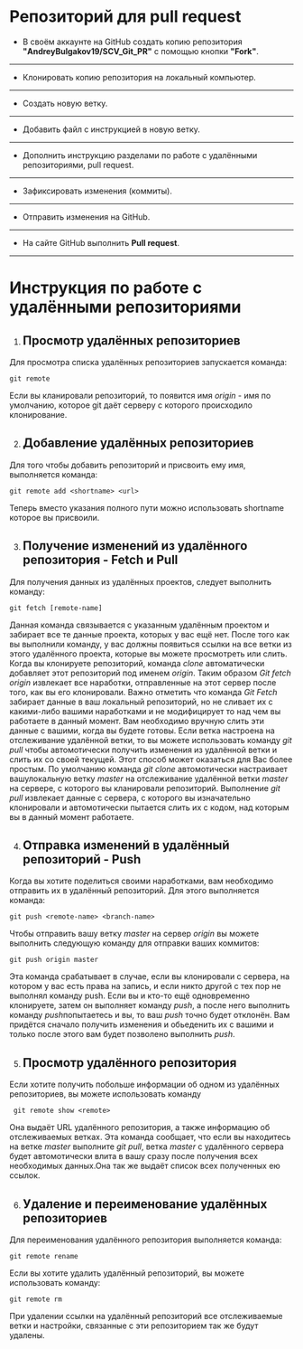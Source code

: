 # Репозиторий для **pull request**
* В своём аккаунте на GitHub создать копию репозитория **"AndreyBulgakov19/SCV_Git_PR"** с помощью кнопки **"Fork"**.
---
* Клонировать копию репозитория на локальный компьютер.
---
* Создать новую ветку.
---
* Добавить файл с инструкцией в новую ветку.
---
* Дополнить инструкцию разделами по работе с удалёнными репозиториями, pull request.
---
* Зафиксировать изменения (коммиты).
---
* Отправить изменения на GitHub.
---
* На сайте GitHub выполнить **Pull request**.
---
# Инструкция по работе с удалёнными репозиториями

1) ## Просмотр удалённых репозиториев
Для просмотра списка удалённых репозиториев запускается команда:

```
git remote
```
Если вы кланировали репозиторий, то появится имя *origin* - имя по умолчанию, которое git даёт серверу с которого происходило клонирование.

2) ## Добавление удалённых репозиториев
Для того чтобы добавить репозиторий и присвоить ему имя, выполняется команда:

```
git remote add <shortname> <url>
```
Теперь вместо указания полного пути можно использовать shortname которое вы присвоили.

3)  ##  Получение изменений из удалённого репозитория - Fetch и Pull
Для получения данных из удалённых проектов, следует выполнить команду:

```
git fetch [remote-name]
```
Данная команда связывается с указанным удалённым проектом и забирает все те данные проекта, которых у вас ещё нет. После того как вы выполнили команду, у вас должны появиться ссылки на все ветки из этого удалённого проекта, которые вы можете просмотреть или слить. Когда вы клонируете репозиторий, команда *clone* автоматически добавляет этот репозиторий  под именем *origin*. Таким образом  *Git fetch origin* извлекает все наработки, отправленные на этот сервер после того, как вы его клонировали. Важно отметить что команда *Git Fetch* забирает данные в ваш локальный репозиторий, но не сливает их с какими-либо вашими наработками и не модифицирует то над чем вы работаете в данный момент. Вам необходимо вручную слить эти данные с вашими, когда вы будете готовы.
Если ветка настроена на отслеживание удалённой ветки, то вы можете использовать команду *git pull* чтобы автомотически получить изменения из удалённой ветки и слить их со своей текущей. Этот способ может оказаться для Вас более простым. По умолчанию команда *git clone* автомотически настраивает вашулокальную ветку *master* на отслеживание удалённой ветки *master* на сервере, с которого вы кланировали репозиторий. Выполнение *git pull* извлекает данные с сервера, с которого вы изначательно клонировали и автомотически пытается слить их с кодом, над которым вы в данный момент работаете.

4) ## Отправка изменений в удалённый репозиторий - Push
Когда вы хотите поделиться своими наработками, вам необходимо отправить их в удалённый репозиторий. Для этого выполняется команда:

```
git push <remote-name> <branch-name> 
```
Чтобы отправить вашу ветку *master* на сервер *origin* вы можете выполнить следующую команду для отправки ваших коммитов:

```
git push origin master
```
Эта команда срабатывает в случае, если вы клонировали с сервера, на котором у вас есть права на запись, и если никто другой с тех пор не выполнял команду push. Если вы и кто-то ещё одновременно клонируете, затем он выполняет команду *push*, а после него выполнить команду *push*попытаетесь и вы, то ваш *push* точно будет отклонён. Вам придётся сначало получить изменения и обьеденить их с вашими и только после этого вам будет позволено  выполнить *push*.

5) ## Просмотр удалённого репозитория
Если хотите получить побольше информации об одном из удалённых репозиториев, вы можете использовать команду
```
 git remote show <remote>
```
Она выдаёт  URL удалённого репозитория, а также информацию об отслеживаемых ветках. Эта команда сообщает, что если вы находитесь на ветке *master* выполните *git pull*, ветка *master* с удалённого сервера будет автомотически влита в вашу сразу после получения всех необходимых данных.Она так же выдаёт список всех полученных ею ссылок.

6) ## Удаление и переименование удалённых репозиториев
Для переименования удалённого репозитория выполняется команда:

```
git remote rename
```
Если вы хотите удалить удалённый репозиторий, вы можете использовать команду:

```
git remote rm
```
При удалении ссылки на удалённый репозиторий все отслеживаемые ветки и настройки, связанные с эти репозиторием так же будут удалены.


